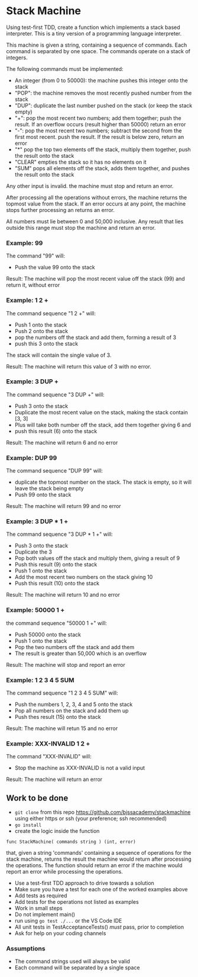 # Stack Machine

Using test-first TDD, create a function which implements a stack based interpreter. This is a tiny version of a programming language interpreter.

This machine is given a string, containing a sequence of commands. Each command is separated by one space. The commands operate on a stack of integers.

The following commands must be implemented:

- An integer (from 0 to 50000): the machine pushes this integer onto the stack
- "POP": the machine removes the most recently pushed number from the stack
- "DUP": duplicate the last number pushed on the stack (or keep the stack empty)
- "+": pop the most recent two numbers; add them together; push the result. If an overflow occurs (result higher than 50000) return an error
- "-": pop the most recent two numbers; subtract the second from the first most recent. push the result. If the result is below zero, return an error
- "\*" pop the top two elements off the stack, multiply them together, push the result onto the stack
- "CLEAR" empties the stack so it has no elements on it
- "SUM" pops all elements off the stack, adds them together, and pushes the result onto the stack

Any other input is invalid. the machine must stop and return an error.

After processing all the operations without errors, the machine returns the topmost value from the stack. If an error occurs at any point, the machine stops further processing an returns an error.

All numbers must lie between 0 and 50,000 inclusive. Any result that lies outside this range must stop the machine and return an error.

### Example: 99

The command "99" will:

- Push the value 99 onto the stack

Result: The machine will pop the most recent value off the stack (99) and return it, without error

### Example: 1 2 +

The command sequence "1 2 +" will:

- Push 1 onto the stack
- Push 2 onto the stack
- pop the numbers off the stack and add them, forming a result of 3
- push this 3 onto the stack

The stack will contain the single value of 3.

Result: The machine will return this value of 3 with no error.

### Example: 3 DUP +

The command sequence "3 DUP +" will:

- Push 3 onto the stack
- Duplicate the most recent value on the stack, making the stack contain [3, 3]
- Plus will take both number off the stack, add them together giving 6 and
- push this result (6) onto the stack

Result: The machine will return 6 and no error

### Example: DUP 99

The command sequence "DUP 99" will:

- duplicate the topmost number on the stack. The stack is empty, so it will leave the stack being empty
- Push 99 onto the stack

Result: The machine will return 99 and no error

### Example: 3 DUP \* 1 +

The command sequence "3 DUP \* 1 +" will:

- Push 3 onto the stack
- Duplicate the 3
- Pop both values off the stack and multiply them, giving a result of 9
- Push this result (9) onto the stack
- Push 1 onto the stack
- Add the most recent two numbers on the stack giving 10
- Push this result (10) onto the stack

Result: The machine will return 10 and no error

### Example: 50000 1 +

the command sequence "50000 1 +" will:

- Push 50000 onto the stack
- Push 1 onto the stack
- Pop the two numbers off the stack and add them
- The result is greater than 50,000 which is an overflow

Result: The machine will stop and report an error

### Example: 1 2 3 4 5 SUM

The command sequence "1 2 3 4 5 SUM" will:

- Push the numbers 1, 2, 3, 4 and 5 onto the stack
- Pop all numbers on the stack and add them up
- Push thes result (15) onto the stack

Result: The machine will retun 15 and no error

### Example: XXX-INVALID 1 2 +

The command "XXX-INVALID" will:

- Stop the machine as XXX-INVALID is not a valid input

Result: The machine will return an error

## Work to be done

- `git clone` from this repo https://github.com/bjssacademy/stackmachine using either https or ssh (your preference; ssh recommended)
- `go install`
- create the logic inside the function

`func StackMachine( commands string ) (int, error)`

that, given a string 'commands' containing a sequence of operations for the stack machine, returns the result the machine would return after processing the operations. The function should return an error if the machine would report an error while processing the operations.

- Use a test-first TDD approach to drive towards a solution
- Make sure you have a test for each one of the worked examples above
- Add tests as required
- Add tests for the operations not listed as examples
- Work in small steps
- Do not implement main()
- run using `go test ./...` or the VS Code IDE
- All unit tests in TestAcceptanceTests() _must_ pass, prior to completion
- Ask for help on your coding channels

### Assumptions

- The command strings used will always be valid
- Each command will be separated by a single space
